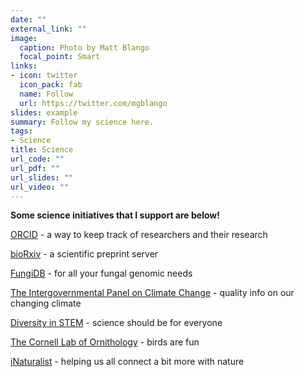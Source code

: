 ```yaml
---
date: ""
external_link: ""
image:
  caption: Photo by Matt Blango
  focal_point: Smart
links:
- icon: twitter
  icon_pack: fab
  name: Follow
  url: https://twitter.com/mgblango
slides: example
summary: Follow my science here.
tags:
- Science
title: Science
url_code: ""
url_pdf: ""
url_slides: ""
url_video: ""
---
```


**Some science initiatives that I support are below!** 

[ORCID](https://orcid.org/) - a way to keep track of researchers and their research

[bioRxiv](https://www.biorxiv.org/) - a scientific preprint server

[FungiDB](https://fungidb.org/fungidb/) - for all your fungal genomic needs

[The Intergovernmental Panel on Climate Change](https://www.ipcc.ch/) - quality info on our changing climate

[Diversity in STEM](https://www.nature.com/collections/qsgnpdtgbr) - science should be for everyone

[The Cornell Lab of Ornithology](https://www.birds.cornell.edu/home/) - birds are fun

[iNaturalist](https://www.inaturalist.org/) - helping us all connect a bit more with nature